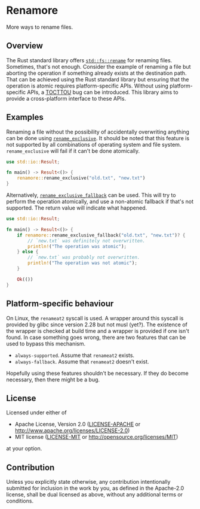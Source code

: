 # Renamore

More ways to rename files.

## Overview

The Rust standard library offers [`std::fs::rename`] for renaming files.
Sometimes, that's not enough. Consider the example of renaming a file but
aborting the operation if something already exists at the destination path.
That can be achieved using the Rust standard library but ensuring that the
operation is atomic requires platform-specific APIs. Without using
platform-specific APIs, a [TOCTTOU] bug can be introduced. This library aims
to provide a cross-platform interface to these APIs.

[`std::fs::rename`]: https://doc.rust-lang.org/std/fs/fn.rename.html
[TOCTTOU]: https://en.wikipedia.org/wiki/Time-of-check_to_time-of-use

## Examples

Renaming a file without the possibility of accidentally overwriting anything
can be done using [`rename_exclusive`]. It should be noted that this feature
is not supported by all combinations of operating system and file system.
`rename_exclusive` will fail if it can't be done atomically.

[`rename_exclusive`]: https://docs.rs/renamore/latest/renamore/fn.rename_exclusive.html

```rust
use std::io::Result;

fn main() -> Result<()> {
    renamore::rename_exclusive("old.txt", "new.txt")
}
```

Alternatively, [`rename_exclusive_fallback`] can be used. This will try to
perform the operation atomically, and use a non-atomic fallback if that's
not supported. The return value will indicate what happened.

[`rename_exclusive_fallback`]: https://docs.rs/renamore/latest/renamore/fn.rename_exclusive_fallback.html

```rust
use std::io::Result;

fn main() -> Result<()> {
    if renamore::rename_exclusive_fallback("old.txt", "new.txt")? {
        // `new.txt` was definitely not overwritten.
        println!("The operation was atomic");
    } else {
        // `new.txt` was probably not overwritten.
        println!("The operation was not atomic");
    }

    Ok(())
}
```

## Platform-specific behaviour

On Linux, the `renameat2` syscall is used. A wrapper around this syscall is
provided by glibc since version 2.28 but not musl (yet?). The existence of
the wrapper is checked at build time and a wrapper is provided if one isn't
found. In case something goes wrong, there are two features that can be used
to bypass this mechanism.

 - `always-supported`. Assume that `renameat2` exists.
 - `always-fallback`. Assume that `renameat2` doesn't exist.

Hopefully using these features shouldn't be necessary. If they do become
necessary, then there might be a bug.

## License

Licensed under either of

 * Apache License, Version 2.0
   ([LICENSE-APACHE](LICENSE-APACHE) or http://www.apache.org/licenses/LICENSE-2.0)
 * MIT license
   ([LICENSE-MIT](LICENSE-MIT) or http://opensource.org/licenses/MIT)

at your option.

## Contribution

Unless you explicitly state otherwise, any contribution intentionally submitted
for inclusion in the work by you, as defined in the Apache-2.0 license, shall be
dual licensed as above, without any additional terms or conditions.
